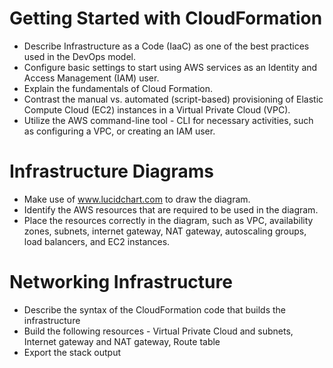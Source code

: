 # Getting Started with CloudFormation
- Describe Infrastructure as a Code (IaaC) as one of the best practices used in the DevOps model.
- Configure basic settings to start using AWS services as an Identity and Access Management (IAM) user.
- Explain the fundamentals of Cloud Formation.
- Contrast the manual vs. automated (script-based) provisioning of Elastic Compute Cloud (EC2) instances in a Virtual Private Cloud (VPC).
- Utilize the AWS command-line tool - CLI for necessary activities, such as configuring a VPC, or creating an IAM user.
# Infrastructure Diagrams
- Make use of www.lucidchart.com to draw the diagram.
- Identify the AWS resources that are required to be used in the diagram.
- Place the resources correctly in the diagram, such as VPC, availability zones, subnets, internet gateway, NAT gateway, autoscaling groups, load balancers, and EC2 instances.
# Networking Infrastructure
- Describe the syntax of the CloudFormation code that builds the infrastructure
- Build the following resources - Virtual Private Cloud and subnets, Internet gateway and NAT gateway, Route table
- Export the stack output